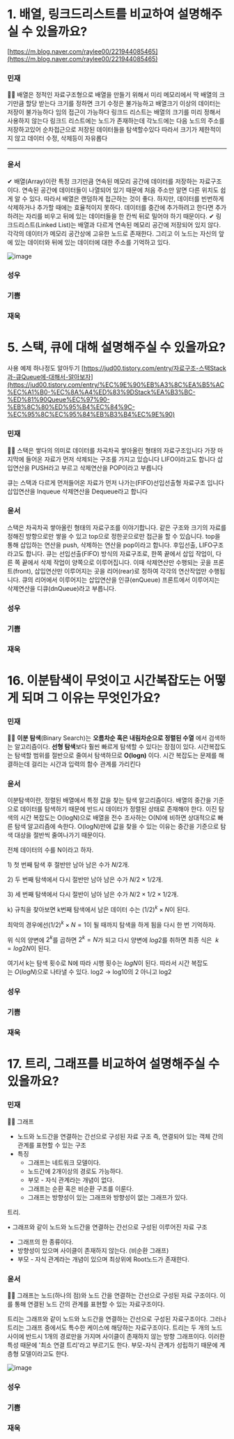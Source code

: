 # 1. 배열, 링크드리스트를 비교하여 설명해주실 수 있을까요?
[https://m.blog.naver.com/raylee00/221944085465](https://m.blog.naver.com/raylee00/221944085465)

### 민재
💁🏻 배열은 정적인 자료구조형으로 배열을 만들기 위해서 미리 메모리에서 딱 배열의 크기만큼 할당 받는다 크기를 정하면 크기 수정은 불가능하고 배열크기 이상의 데이터는 저장이 불가능하다 임의 접근이 가능하다
링크드 리스트는 배열의 크기를 미리 정해서 사용하지 않는다 링크드 리스트에는 노드가 존재하는데 각노드에는 다음 노드의 주소를 저장하고있어 순차접근으로 저장된 데이터들을 탐색할수있다 따라서 크기가 제한적이지 않고 데이터 수정, 삭제등이 자유롭다

---

### 윤서
✔ 배열(Array)이란 특정 크기만큼 연속된 메모리 공간에 데이터를 저장하는 자료구조이다. 연속된 공간에 데이터들이 나열되어 있기 때문에 처음 주소만 알면 다른 위치도 쉽게 알 수 있다. 따라서 배열은 랜덤하게 접근하는 것이 좋다. 하지만, 데이터를 빈번하게 삭제하거나 추가할 때에는 효율적이지 못하다. 데이터를 중간에 추가하려고 한다면 추가하려는 자리를 비우고 뒤에 있는 데이터들을 한 칸씩 뒤로 밀어야 하기 때문이다. 
✔ 링크드리스트(Linked List)는 배열과 다르게 연속된 메모리 공간에 저장되어 있지 않다. 각각의 데이터가 메모리 공간상에 고유한 노드로 존재한다. 그리고 이 노드는 자신의 앞에 있는 데이터와 뒤에 있는 데이터에 대한 주소를 기억하고 있다. 

![image](https://s3.us-west-2.amazonaws.com/secure.notion-static.com/4c403b35-5069-4761-8a98-6461841e1e69/Untitled.png?X-Amz-Algorithm=AWS4-HMAC-SHA256&X-Amz-Content-Sha256=UNSIGNED-PAYLOAD&X-Amz-Credential=AKIAT73L2G45EIPT3X45%2F20230118%2Fus-west-2%2Fs3%2Faws4_request&X-Amz-Date=20230118T134257Z&X-Amz-Expires=86400&X-Amz-Signature=516c34985eb1ecca2e939dd962bca6a5ea4f792296bcefbdd9cd3fad6c457c3f&X-Amz-SignedHeaders=host&response-content-disposition=filename%3D%22Untitled.png%22&x-id=GetObject)

### 성우
### 기쁨
### 재욱



# 5. 스택, 큐에 대해 설명해주실 수 있을까요?

사용 예제 하나정도 알아두기
[https://jud00.tistory.com/entry/자료구조-스택Stack과-큐Queue에-대해서-알아보자](https://jud00.tistory.com/entry/%EC%9E%90%EB%A3%8C%EA%B5%AC%EC%A1%B0-%EC%8A%A4%ED%83%9DStack%EA%B3%BC-%ED%81%90Queue%EC%97%90-%EB%8C%80%ED%95%B4%EC%84%9C-%EC%95%8C%EC%95%84%EB%B3%B4%EC%9E%90)

### 민재

💁🏻 스택은 쌓다의 의미로 데이터를 차곡차곡 쌓아올린 형태의 자료구조입니다
가장 마지막에 들어온 자료가 먼저 삭제되는 구조를 가지고 있습니다
LIFO이라고도 합니다 삽입연산을 PUSH라고 부르고 삭제연산을 POP이라고 부릅니다

큐는 스택과 다르게 먼저들어온 자료가 먼저 나가는(FIFO)선입선출형 자료구조 입니다
삽입연산을 Inqueue 삭제연산을 Dequeue라고 합니다

### 윤서

스택은 차곡차곡 쌓아올린 형태의 자료구조를 이야기합니다. 같은 구조와 크기의 자료를 정해진 방향으로만 쌓을 수 있고 top으로 정한곳으로만 접근을 할 수 있습니다. top을 통해 삽입하는 연산을 push, 삭제하는 연산을 pop이라고 합니다. 후입선출, LIFO구조라고도 합니다.
큐는 선입선출(FIFO) 방식의 자료구조로, 한쪽 끝에서 삽입 작업이, 다른 쪽 끝에서 삭제 작업이 양쪽으로 이루어집니다. 이때 삭제연산만 수행되는 곳을 프론트(front), 삽입연산만 이루어지는 곳을 리어(rear)로 정하여 각각의 연산작업만 수행됩니다. 큐의 리어에서 이루어지는 삽입연산을 인큐(enQueue) 프론트에서 이루어지는 삭제연산을 디큐(dnQueue)라고 부릅니다.

### 성우
### 기쁨
### 재욱



# 16. 이분탐색이 무엇이고 시간복잡도는 어떻게 되며 그 이유는 무엇인가요?

### 민재

💁🏻 **이분 탐색**(Binary Search)는 **오름차순 혹은 내림차순으로 정렬된 수열**
에서 검색하는 알고리즘이다. **선형 탐색**보다 훨씬 빠르게 탐색할 수 있다는 장점이 있다. 시간복잡도는 탐색할 범위를 절반으로 줄여서 탐색하므로 **O(logn)**
이다.
시간 복잡도는 문제를 해결하는데 걸리는 시간과 입력의 함수 관계를 가리킨다

### 윤서
이분탐색이란, 정렬된 배열에서 특정 값을 찾는 탐색 알고리즘이다. 배열의 중간을 기준으로 데이터를 탐색하기 때문에 반드시 데이터가 정렬된 상태로 존재해야 한다. 
이진 탐색의 시간 복잡도는 O(logN)으로 배열을 전수 조사하는 O(N)에 비하면 상대적으로 빠른 탐색 알고리즘에 속한다. O(logN)만에 값을 찾을 수 있는 이유는 중간을 기준으로 탐색 대상을 절반씩 줄여나가기 때문이다.

전체 데이터의 수를 N이라고 하자.

1) 첫 번째 탐색 후 절반만 남아 남은 수가 $N/2$개.

2) 두 번째 탐색에서 다시 절반만 남아 남은 수가 $N/2×1/2$개.

3) 세 번째 탐색에서 다시 절반이 남아 남은 수가 $N/2×1/2×1/2$개.

k) 규칙을 찾아보면 k번째 탐색에서 남은 데이터 수는 $(1/2)^k×N$이 된다.

최악의 경우에선$(1/2)^k×N=1$이 될 때까지 탐색을 하게 됨을 다시 한 번 기억하자.

위 식의 양변에 $2^k$를 곱하면 $2^k=N$가 되고 다시 양변에 $log2$를 취하면 최종 식은
 $k=log2N$이 된다.

여기서 k는 탐색 횟수로 N에 따라 시행 횟수는 $logN$이 된다. 따라서 시간 복잡도는 $O(logN)$으로 나타낼 수 있다.
log2 → log10의 2 아니고 log2


### 성우
### 기쁨
### 재욱


# 17. 트리, 그래프를 비교하여 설명해주실 수 있을까요?


### 민재

💁🏻 그래프

- 노드와 노드간을 연결하는 간선으로 구성된 자료 구조 즉, 연결되어 있는 객체 간의 관계를 표현할 수 있는 구조
- 특징
    - 그래프는 네트워크 모델이다.
    - 노드간에 2개이상의 경로도 가능하다.
    - 부모 - 자식 관계라는 개념이 없다.
    - 그래프는 순환 혹은 비순환 구조를 이룬다.
    - 그래프는 방향성이 있는 그래프와 방향성이 없는 그래프가 있다.

트리.

• 그래프와 같이 노드와 노드간을 연결하는 간선으로 구성된 이루어진 자료 구조

- 그래프의 한 종류이다.
- 방향성이 있으며 사이클이 존재하지 않는다. (비순환 그래프)
- 부모 - 자식 관계라는 개념이 있으며 최상위에 Root노드가 존재한다.

### 윤서

💁🏻 그래프는 노드(하나의 점)와 노드 간을 연결하는 간선으로 구성된 자료 구조이다. 이를 통해 연결된 노드 간의 관계를 표현할 수 있는 자료구조이다.

트리는 그래프와 같이 노드와 노드간을 연결하는 간선으로 구성된 자료구조이다. 그러나 트리는 그래프 중에서도 특수한 케이스에 해당하는 자료구조이다. 트리는 두 개의 노드 사이에 반드시 1개의 경로만을 가지며 사이클이 존재하지 않는 방향 그래프이다. 이러한 특성 때문에 '최소 연결 트리'라고 부르기도 한다. 부모-자식 관계가 성립하기 때문에 계층형 모델이라고도 한다.

![image](https://s3.us-west-2.amazonaws.com/secure.notion-static.com/fccff58e-d1d9-4e0c-a25c-2606295e3f66/Untitled.png?X-Amz-Algorithm=AWS4-HMAC-SHA256&X-Amz-Content-Sha256=UNSIGNED-PAYLOAD&X-Amz-Credential=AKIAT73L2G45EIPT3X45%2F20230118%2Fus-west-2%2Fs3%2Faws4_request&X-Amz-Date=20230118T134602Z&X-Amz-Expires=86400&X-Amz-Signature=55903ef46610def5378934554edc7f28424ee2305c999c9dc47f7acaab078041&X-Amz-SignedHeaders=host&response-content-disposition=filename%3D%22Untitled.png%22&x-id=GetObject)

### 성우
### 기쁨
### 재욱
